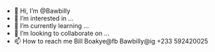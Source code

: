 - 👋 Hi, I’m @Bawbilly
- 👀 I’m interested in ...
- 🌱 I’m currently learning ...
- 💞️ I’m looking to collaborate on ...
- 📫 How to reach me 
Bill Boakye@fb
Bawbilly@ig
+233 592420025

<!---
Bawbilly/Bawbilly is a ✨ special ✨ repository because its `README.md` (this file) appears on your GitHub profile.
You can click the Preview link to take a look at your changes.
--->

